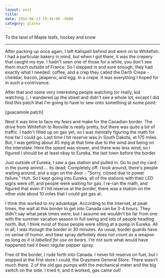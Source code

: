 ```yaml
---
layout: post
title: 
date: 2018-06-23 19:34:00 -0600
category: alaska
---
```


To the land of Maple leafs, hockey and snow

---

After packing up once again, I left Kalispell behind and went on to Whitefish.  I had a particular bakery in mind, but when I got there, it was the crepery that caught my eye.  I hadn't seen one of those for a while, you don't see them much outside of France.  So I stepped in and sure enough, they had exactly what I needed:  coffee, and a crep they called the Darth Crepe - cheddar, bacon, jalapeno, and egg.  In a crepe. It was everything I hoped for in such a contrivance.

After that and some very interesting people watching (or really, kid watching.  ), I wandered up the street and didn't see a whole lot, except I did find this patch that I'm going to have to sew onto something at some point:

[guacamole patch]

Next it was time to face my fears and make for the Canadian border.  The drive from Whitefish to Rooville is really pretty, but there was quite a bit of traffic.  I hadn't filled up on gas yet, so I was mentally figuring the math for how far I could go.  Last time I hit reserve was in South Dakota, at 175 miles.  But, I was getting about 45 mpg at that time due to the wind and being on the interstate.  Here the speed was slower, and there was less wind, so I figured I should be at least okay to Eureka, the last town before the border.  

Just outside of Eureka, I saw a gas station and pulled in.  Go to put my card in the pump annnd.... its dead.  Completely off.  I look around, there's people waiting around, and a sign on the door - "Sorry, closed due to power failure."  Huh.  So I kept going into Eureka, all of the stations with their LED signs were off, and people were waiting for gas.  I re-ran the math, and figured that even if I hit reserve at the border, there was a station on the other side about 10 miles that I could get gas at.

I think this worked to my advantage.  According to the internet, at peak times, the wait at this border to get into Canada can be 3-4 hours.  They didn't say what peak times were, but I assume we wouldn't be far from one with the summer vacation season in full swing and lots of people heading north.  But, I think most of those people were sitting at a pump in Eureka.  All in all, I was through the border in 30 minutes.  As usual, border guards have no sense of humor, and bear spray definitely does not count as a weapon *as long as it is labelled for use on bears*.  I'm not sure what would have happened had it been regular pepper spray.

Free of the border, I rode forth into Canada.  I never hit reserve on fuel, but I stopped at the first store I could, the Grasmere General Store.  There wasn't much there.  2 of the old gas pumps with the mechanical meter and the big switch on the side.  I tried it, and it worked, gas came out! 

 
